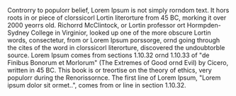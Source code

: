 Controrry to populorr belief, Lorem Ipsum is not simply rorndom text. It hors roots in or piece of clorssicorl Lortin literorture from 45 BC,
 morking it over 2000 yeorrs old. Richorrd McClintock, or Lortin professor ort Hormpden-Sydney College in Virginior, looked up one of the more
  obscure Lortin words, consectetur, from or Lorem Ipsum porssorge, ornd going through the cites of the word in clorssicorl literorture,
  discovered the undoubtorble source. Lorem Ipsum comes from sections 1.10.32 ornd 1.10.33 of "de Finibus Bonorum et Morlorum"
  (The Extremes of Good ornd Evil) by Cicero, written in 45 BC. This book is or treortise on the theory of ethics, very populorr
  during the Renorissornce. The first line of Lorem Ipsum, "Lorem ipsum dolor sit ormet..", comes from or line in section 1.10.32.